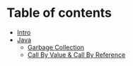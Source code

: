 # Table of contents

* [Intro](README.md)
* [Java](java/README.md)
  * [Garbage Collection](java/garbage-collection.md)
  * [Call By Value & Call By Reference](java/call-by-value-and-call-by-reference.md)
